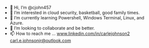 - 👋 Hi, I’m @cjohn457
- 👀 I’m interested in cloud security, basketball, good family times.
- 🌱 I’m currently learning Powershell, Windows Terminal, Linux, and Azure.
- 💞️ I’m looking to collaborate and be better.
- 📫 How to reach me ... www.linkedin.com/in/carlejohnson2  carl.e.johnsonjr@outlook.com

<!---
cjohn457/cjohn457 is a ✨ special ✨ repository because its `README.md` (this file) appears on your GitHub profile.
You can click the Preview link to take a look at your changes.
--->

